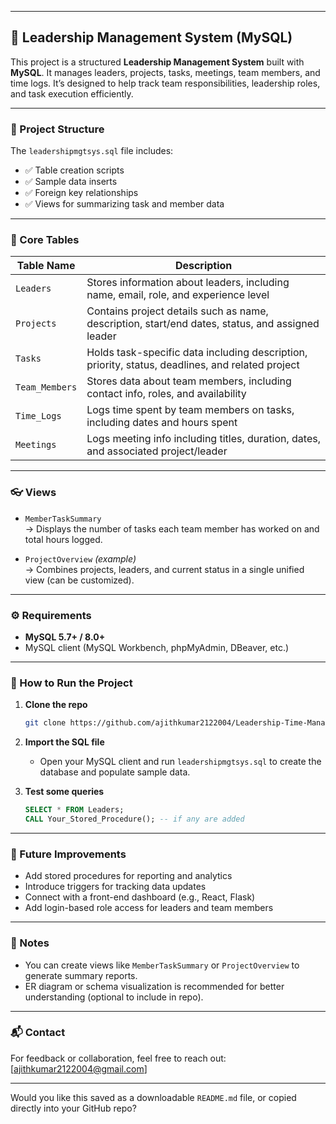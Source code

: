 
---

## 👑 **Leadership Management System (MySQL)**

This project is a structured **Leadership Management System** built with **MySQL**. It manages leaders, projects, tasks, meetings, team members, and time logs. It’s designed to help track team responsibilities, leadership roles, and task execution efficiently.

---

### 📁 Project Structure

The `leadershipmgtsys.sql` file includes:

- ✅ Table creation scripts  
- ✅ Sample data inserts  
- ✅ Foreign key relationships  
- ✅ Views for summarizing task and member data  

---

### 🧱 Core Tables

| Table Name      | Description                                                                 |
|------------------|-----------------------------------------------------------------------------|
| `Leaders`        | Stores information about leaders, including name, email, role, and experience level |
| `Projects`       | Contains project details such as name, description, start/end dates, status, and assigned leader |
| `Tasks`          | Holds task-specific data including description, priority, status, deadlines, and related project |
| `Team_Members`   | Stores data about team members, including contact info, roles, and availability |
| `Time_Logs`      | Logs time spent by team members on tasks, including dates and hours spent |
| `Meetings`       | Logs meeting info including titles, duration, dates, and associated project/leader |

---

### 👓 Views

- `MemberTaskSummary`  
  → Displays the number of tasks each team member has worked on and total hours logged.

- `ProjectOverview` *(example)*  
  → Combines projects, leaders, and current status in a single unified view (can be customized).

---

### ⚙️ Requirements

- **MySQL 5.7+ / 8.0+**
- MySQL client (MySQL Workbench, phpMyAdmin, DBeaver, etc.)

---

### 🚀 How to Run the Project

1. **Clone the repo**
   ```bash
   git clone https://github.com/ajithkumar2122004/Leadership-Time-Management-System
   ```

2. **Import the SQL file**
   - Open your MySQL client and run `leadershipmgtsys.sql` to create the database and populate sample data.

3. **Test some queries**
   ```sql
   SELECT * FROM Leaders;
   CALL Your_Stored_Procedure(); -- if any are added
   ```

---

### 📌 Future Improvements

- Add stored procedures for reporting and analytics  
- Introduce triggers for tracking data updates  
- Connect with a front-end dashboard (e.g., React, Flask)  
- Add login-based role access for leaders and team members  

---

### 📝 Notes

- You can create views like `MemberTaskSummary` or `ProjectOverview` to generate summary reports.
- ER diagram or schema visualization is recommended for better understanding (optional to include in repo).

---

### 📬 Contact

For feedback or collaboration, feel free to reach out: [ajithkumar2122004@gmail.com]

---

Would you like this saved as a downloadable `README.md` file, or copied directly into your GitHub repo?
